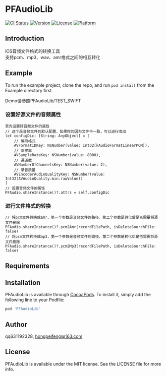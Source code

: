 # PFAudioLib

[![CI Status](https://img.shields.io/travis/qq631192328/PFAudioLib.svg?style=flat)](https://travis-ci.org/qq631192328/PFAudioLib)
[![Version](https://img.shields.io/cocoapods/v/PFAudioLib.svg?style=flat)](https://cocoapods.org/pods/PFAudioLib)
[![License](https://img.shields.io/cocoapods/l/PFAudioLib.svg?style=flat)](https://cocoapods.org/pods/PFAudioLib)
[![Platform](https://img.shields.io/cocoapods/p/PFAudioLib.svg?style=flat)](https://cocoapods.org/pods/PFAudioLib)

## Introduction

iOS音频文件格式的转换工具    
支持pcm、mp3、wav、amr格式之间的相互转化

## Example

To run the example project, clone the repo, and run `pod install` from the Example directory first.

Demo请参照PFAudioLib/TEST_SWIFT
### 设置好源文件的音频属性
```
首先设置好音频文件的属性
// 这个是音频文件的默认配置，如果你的因为文件不一致，可以进行改动
let configDic: [String: AnyObject] = [
    // 编码格式
    AVFormatIDKey: NSNumber(value: Int32(kAudioFormatLinearPCM)),
    // 采样率
    AVSampleRateKey: NSNumber(value: 8000),
    // 通道数
    AVNumberOfChannelsKey: NSNumber(value: 2),
    // 录音质量
    AVEncoderAudioQualityKey: NSNumber(value: Int32(AVAudioQuality.min.rawValue))
]
// 设置音频文件的属性
PFAudio.shareInstance()?.attrs = self.configDic
```
### 进行文件格式的转换
```
// 将pcm文件转换成amr，第一个参数是音频文件的路径，第二个参数是转化后是否需要将源文件删除
PFAudio.shareInstance()?.pcm2Amr(recordFilePath, isDeleteSourchFile: false)
// 将pcm文件转换成mp3，第一个参数是音频文件的路径，第二个参数是转化后是否需要将源文件删除
PFAudio.shareInstance()?.pcm2Mp3(recordFilePath, isDeleteSourchFile: false)
```

## Requirements

## Installation

PFAudioLib is available through [CocoaPods](https://cocoapods.org). To install
it, simply add the following line to your Podfile:

```ruby
pod 'PFAudioLib'
```

## Author

qq631192328, hongpeifeng@163.com

## License

PFAudioLib is available under the MIT license. See the LICENSE file for more info.
